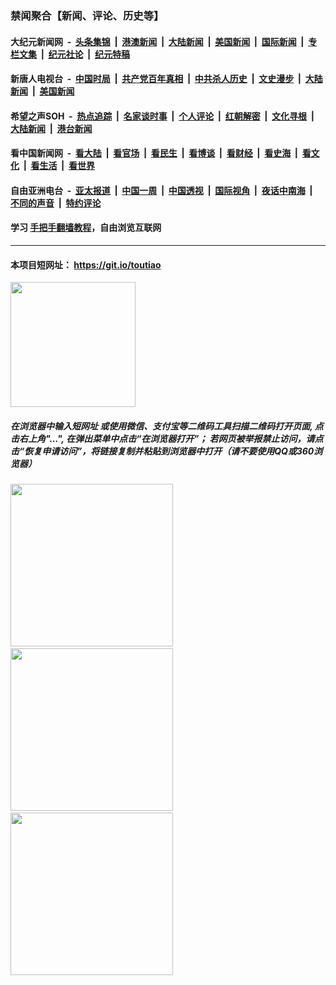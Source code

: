 ### 禁闻聚合【新闻、评论、历史等】

#### 大纪元新闻网 &nbsp;-&nbsp; [头条集锦](indexes/E头条集锦.md?t=03091431) &nbsp;|&nbsp; [港澳新闻](indexes/E港澳新闻.md?t=03091431)  &nbsp;|&nbsp; [大陆新闻](indexes/E大陆新闻.md?t=03091431) &nbsp;|&nbsp; [美国新闻](indexes/E美国新闻.md?t=03091431) &nbsp;|&nbsp; [国际新闻](indexes/E国际新闻.md?t=03091431) &nbsp;|&nbsp; [专栏文集](indexes/E专栏文集.md?t=03091431) &nbsp;|&nbsp; [纪元社论](indexes/E纪元社论.md?t=03091431) &nbsp;|&nbsp; [纪元特稿](indexes/E纪元特稿.md?t=03091431) 

#### 新唐人电视台 &nbsp;-&nbsp; [中国时局](indexes/N中国时局.md?t=03091431) &nbsp;|&nbsp; [共产党百年真相](indexes/N共产党百年真相.md?t=03091431) &nbsp;|&nbsp; [中共杀人历史](indexes/N中共杀人历史.md?t=03091431) &nbsp;|&nbsp; [文史漫步](indexes/N文史漫步.md?t=03091431) &nbsp;|&nbsp; [大陆新闻](indexes/N大陆新闻.md?t=03091431) &nbsp;|&nbsp; [美国新闻](indexes/N美国新闻.md?t=03091431)

#### 希望之声SOH &nbsp;-&nbsp; [热点追踪](indexes/H热点追踪.md?t=03091431) &nbsp;|&nbsp; [名家谈时事](indexes/H名家谈时事.md?t=03091431) &nbsp;|&nbsp; [个人评论](indexes/H个人评论.md?t=03091431)  &nbsp;|&nbsp; [红朝解密](indexes/H红朝解密.md?t=03091431) &nbsp;|&nbsp; [文化寻根](indexes/H文化寻根.md?t=03091431) &nbsp;|&nbsp; [大陆新闻](indexes/H大陆新闻.md?t=03091431) &nbsp;|&nbsp; [港台新闻](indexes/H港台新闻.md?t=03091431)

#### 看中国新闻网 &nbsp;-&nbsp; [看大陆](indexes/S看大陆.md?t=03091431) &nbsp;|&nbsp; [看官场](indexes/S看官场.md?t=03091431) &nbsp;|&nbsp; [看民生](indexes/S看民生.md?t=03091431)  &nbsp;|&nbsp; [看博谈](indexes/S看博谈.md?t=03091431) &nbsp;|&nbsp; [看财经](indexes/S看财经.md?t=03091431) &nbsp;|&nbsp; [看史海](indexes/S看史海.md?t=03091431) &nbsp;|&nbsp; [看文化](indexes/S看文化.md?t=03091431) &nbsp;|&nbsp; [看生活](indexes/S看生活.md?t=03091431) &nbsp;|&nbsp; [看世界](indexes/S看世界.md?t=03091431)

#### 自由亚洲电台 &nbsp;-&nbsp; [亚太报道](indexes/R亚太报道.md?t=03091431) &nbsp;|&nbsp; [中国一周](indexes/R中国一周.md?t=03091431) &nbsp;|&nbsp; [中国透视](indexes/R中国透视.md?t=03091431)  &nbsp;|&nbsp; [国际视角](indexes/R国际视角.md?t=03091431) &nbsp;|&nbsp; [夜话中南海](indexes/R夜话中南海.md?t=03091431) &nbsp;|&nbsp; [不同的声音](indexes/R不同的声音.md?t=03091431) &nbsp;|&nbsp; [特约评论](indexes/R特约评论.md?t=03091431)

#### 学习 [手把手翻墙教程](https://github.com/gfw-breaker/guides/wiki)，自由浏览互联网

----

#### 本项目短网址： https://git.io/toutiao
<img src="https://raw.githubusercontent.com/gfw-breaker/banned-news/master/scripts/img/qr.png" width="200px"/>  

##### 在浏览器中输入短网址 或使用微信、支付宝等二维码工具扫描二维码打开页面, 点击右上角"...", 在弹出菜单中点击“在浏览器打开”； 若网页被举报禁止访问，请点击“恢复申请访问”，将链接复制并粘贴到浏览器中打开（请不要使用QQ或360浏览器）

<img src="https://raw.githubusercontent.com/gfw-breaker/banned-news/master/scripts/img/1.png" width="260px"/> &nbsp; <img src="https://raw.githubusercontent.com/gfw-breaker/banned-news/master/scripts/img/2.png" width="260px"/> &nbsp; <img src="https://raw.githubusercontent.com/gfw-breaker/banned-news/master/scripts/img/3.png" width="260px"/>
